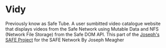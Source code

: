 # Vidy
Previously know as Safe Tube. A user sumbitted video catalogue website that displays videos from the Safe Network using Mutable Data and NFS (Network File Storage) from the Safe DOM API.
This part of the [Joseph's SAFE Project](https://safenetforum.org/t/josephs-safe-websites-project/15244) for the SAFE Network
By Joseph Meagher
